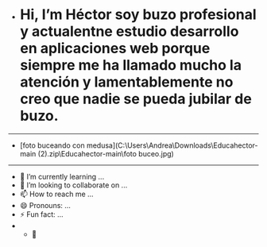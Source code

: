 - # Hi, I’m Héctor soy buzo profesional y actualentne estudio desarrollo en aplicaciones web porque siempre me ha llamado mucho la atención y lamentablemente no creo que nadie se pueda jubilar de buzo.
- ---
- [foto buceando con medusa](C:\Users\Andrea\Downloads\Educahector-main (2).zip\Educahector-main\foto buceo.jpg)
- ---
- 🌱 I’m currently learning ...
- 💞️ I’m looking to collaborate on ...
- 📫 How to reach me ...
- 😄 Pronouns: ...
- ⚡ Fun fact: ...
- - 👀 

<!---
Educahector/Educahector is a ✨ special ✨ repository because its `README.md` (this file) appears on your GitHub profile.
You can click the Preview link to take a look at your changes.
--->
